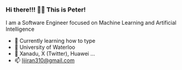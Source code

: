 ### Hi there!!! 👋🏻  This is Peter!

I am a Software Engineer focused on Machine Learning and Artificial Intelligence

- 🌱 Currently learning how to type 
- 🥑 University of Waterloo
- 👯 Xanadu, X (Twitter), Huawei ...
- 📫 lijiran310@gmail.com
